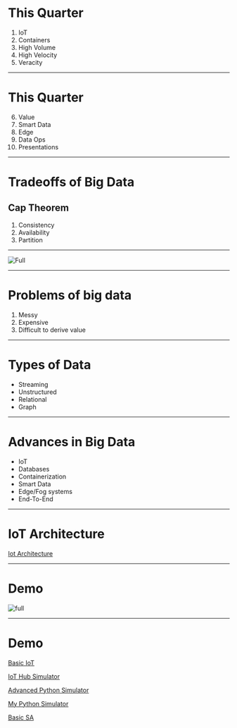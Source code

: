 
# This Quarter
1. IoT
2. Containers
3. High Volume
4. High Velocity
5. Veracity
---
# This Quarter

6. Value
7. Smart Data
8. Edge
9. Data Ops
10. Presentations

---

# Tradeoffs of Big Data
## Cap Theorem
1. Consistency
2. Availability
3. Partition 

---

![Full](https://microshak.github.io/MicroNotes/Images/Cap.png)

---

# Problems of big data
1. Messy
2. Expensive
3. Difficult to derive value
        
---

# Types of Data
* Streaming
* Unstructured
* Relational
* Graph

---

# Advances in Big Data
* IoT
* Databases
* Containerization
* Smart Data
* Edge/Fog systems
* End-To-End

---

# IoT Architecture
[Iot Architecture](https://microshak.github.io/MicroNotes/Notes.html?path=Azure/IoT/Architecture)

---

# Demo 
![full](https://microshak.github.io/MicroNotes/Images/Week1.png)


---

# Demo

[Basic IoT](https://microshak.github.io/MicroNotes/Notes.html?path=Azure/IoT/Basic)

[IoT Hub Simulator](https://azure-samples.github.io/raspberry-pi-web-simulator/#Getstarted)

[Advanced Python Simulator](https://github.com/Azure-Samples/azure-iot-samples-python)

[My Python Simulator](https://github.com/Microshak/Azure-IoTHub-Data-Loader)

[Basic SA](https://microshak.github.io/MicroNotes/Notes.html?path=Azure/SA)



